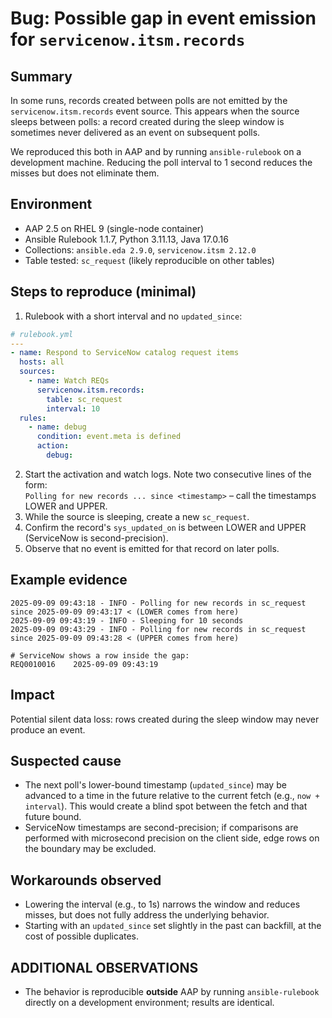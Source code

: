 # Bug: Possible gap in event emission for `servicenow.itsm.records`

## Summary
In some runs, records created between polls are not emitted by the `servicenow.itsm.records` event source. This appears when the source sleeps between polls: a record created during the sleep window is sometimes never delivered as an event on subsequent polls.

We reproduced this both in AAP and by running `ansible-rulebook` on a development machine. Reducing the poll interval to 1 second reduces the misses but does not eliminate them.

## Environment
- AAP 2.5 on RHEL 9 (single-node container)
- Ansible Rulebook 1.1.7, Python 3.11.13, Java 17.0.16
- Collections: `ansible.eda 2.9.0`, `servicenow.itsm 2.12.0`
- Table tested: `sc_request` (likely reproducible on other tables)

## Steps to reproduce (minimal)
1) Rulebook with a short interval and no `updated_since`:
```yaml
# rulebook.yml
---
- name: Respond to ServiceNow catalog request items
  hosts: all
  sources:
    - name: Watch REQs
      servicenow.itsm.records:
        table: sc_request
        interval: 10
  rules:
    - name: debug
      condition: event.meta is defined
      action:
        debug:
```
2) Start the activation and watch logs. Note two consecutive lines of the form:  
   `Polling for new records ... since <timestamp>` – call the timestamps LOWER and UPPER.  
3) While the source is sleeping, create a new `sc_request`.  
4) Confirm the record's `sys_updated_on` is between LOWER and UPPER (ServiceNow is second-precision).  
5) Observe that no event is emitted for that record on later polls.

## Example evidence
```
2025-09-09 09:43:18 - INFO - Polling for new records in sc_request since 2025-09-09 09:43:17 < (LOWER comes from here)
2025-09-09 09:43:19 - INFO - Sleeping for 10 seconds
2025-09-09 09:43:29 - INFO - Polling for new records in sc_request since 2025-09-09 09:43:28 < (UPPER comes from here)

# ServiceNow shows a row inside the gap:
REQ0010016    2025-09-09 09:43:19
```

## Impact
Potential silent data loss: rows created during the sleep window may never produce an event.

## Suspected cause
- The next poll's lower-bound timestamp (`updated_since`) may be advanced to a time in the future relative to the current fetch (e.g., `now + interval`). This would create a blind spot between the fetch and that future bound.
- ServiceNow timestamps are second-precision; if comparisons are performed with microsecond precision on the client side, edge rows on the boundary may be excluded.

## Workarounds observed
- Lowering the interval (e.g., to 1s) narrows the window and reduces misses, but does not fully address the underlying behavior.
- Starting with an `updated_since` set slightly in the past can backfill, at the cost of possible duplicates.

## ADDITIONAL OBSERVATIONS
- The behavior is reproducible **outside** AAP by running `ansible-rulebook` directly on a development environment; results are identical.

